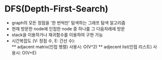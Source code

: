 # DFS(Depth-First-Search)
* graph의 모든 정점을 '한 번씩만' 탐색하는 그래프 탐색 알고리즘
* 현재 방문한 node에 인접한 node 중 하나를 그 다음차례에 방문
* stack을 이용하거나 재귀함수를 이용하여 구현 가능
* 시간복잡도 (V: 정점 수, E: 간선 수):  
** adjacent matrix(인접 행렬) 사용시: O(V^2)
** adjecent list(인접 리스트) 사용시: O(V+E)
